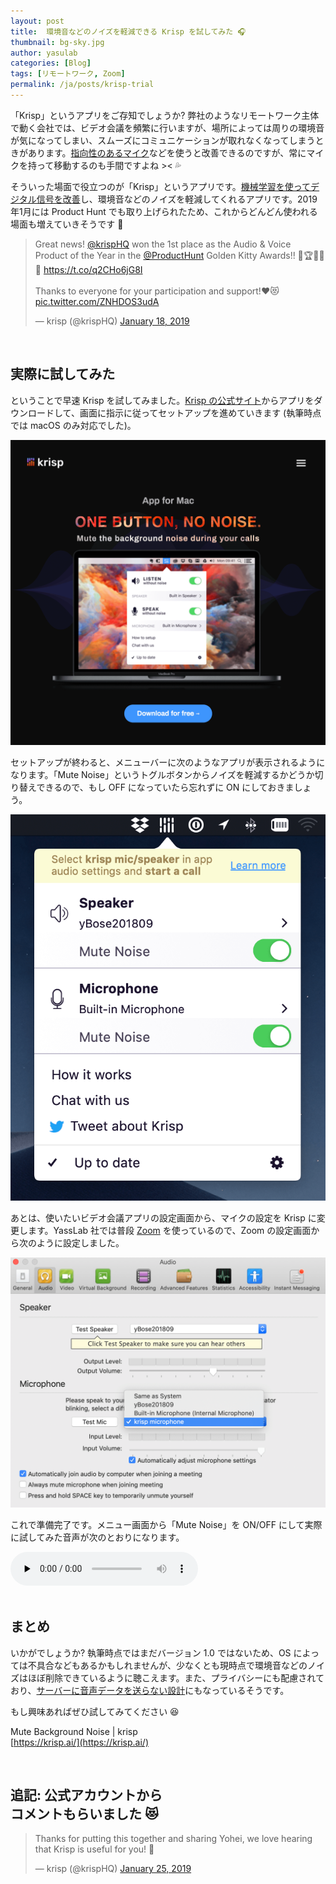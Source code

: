 ```yaml
---
layout: post
title:  環境音などのノイズを軽減できる Krisp を試してみた 🎧
thumbnail: bg-sky.jpg
author: yasulab
categories: [Blog]
tags: [リモートワーク, Zoom]
permalink: /ja/posts/krisp-trial
---
```


「Krisp」というアプリをご存知でしょうか? 弊社のようなリモートワーク主体で動く会社では、ビデオ会議を頻繁に行いますが、場所によっては周りの環境音が気になってしまい、スムーズにコミュニケーションが取れなくなってしまうときがあります。[指向性のあるマイク](http://www.amazon.com/Audio-Technica-ATR2100-USB-Cardioid-Dynamic-Microphone/dp/B004QJOZS4)などを使うと改善できるのですが、常にマイクを持って移動するのも手間ですよね >< 💦

そういった場面で役立つのが「Krisp」というアプリです。[機械学習を使ってデジタル信号を改善](https://krisp.ai/technology.html)し、環境音などのノイズを軽減してくれるアプリです。2019年1月には Product Hunt でも取り上げられたため、これからどんどん使われる場面も増えていきそうです 👀

<blockquote class="twitter-tweet" data-lang="en"><p lang="en" dir="ltr">Great news! <a href="https://twitter.com/krispHQ?ref_src=twsrc%5Etfw">@krispHQ</a> won the 1st place as the Audio &amp; Voice Product of the Year in the <a href="https://twitter.com/ProductHunt?ref_src=twsrc%5Etfw">@ProductHunt</a> Golden Kitty Awards!! 🥇🏆🎉🎉🎉 <a href="https://t.co/q2CHo6jG8I">https://t.co/q2CHo6jG8I</a><br><br>Thanks to everyone for your participation and support!❤️😻 <a href="https://t.co/ZNHDOS3udA">pic.twitter.com/ZNHDOS3udA</a></p>&mdash; krisp (@krispHQ) <a href="https://twitter.com/krispHQ/status/1086301046954184705?ref_src=twsrc%5Etfw">January 18, 2019</a></blockquote>
<script async src="https://platform.twitter.com/widgets.js" charset="utf-8"></script>

<br>


## 実際に試してみた

ということで早速 Krisp を試してみました。[Krisp の公式サイト](https://krisp.ai/)からアプリをダウンロードして、画面に指示に従ってセットアップを進めていきます (執筆時点では macOS のみ対応でした)。

[![Krisp Website](/img/posts/krisp-setup-0.png)](https://krisp.ai/)

セットアップが終わると、メニューバーに次のようなアプリが表示されるようになります。「Mute Noise」というトグルボタンからノイズを軽減するかどうか切り替えできるので、もし OFF になっていたら忘れずに ON にしておきましょう。

![Krisp Menu Bar](/img/posts/krisp-setup-1.png)

あとは、使いたいビデオ会議アプリの設定画面から、マイクの設定を Krisp に変更します。YassLab 社では普段 [Zoom](https://zoom.us/) を使っているので、Zoom の設定画面から次のように設定しました。

![Krisp Setup in Zoom](/img/posts/krisp-setup-2.png)

これで準備完了です。メニュー画面から「Mute Noise」を ON/OFF にして実際に試してみた音声が次のとおりになります。

<audio id="player2" preload="none" controls style="max-width:100%;">
  <source src="/audio/krisp-trial.mp3" type="audio/mp3" />
</audio>

<br>
<br>

## まとめ

いかがでしょうか? 執筆時点ではまだバージョン 1.0 ではないため、OS によっては不具合などもあるかもしれませんが、少なくとも現時点で環境音などのノイズはほぼ削除できているように聴こえます。また、プライバシーにも配慮されており、[サーバーに音声データを送らない設計](https://krisp.ai/faq.html)にもなっているそうです。

もし興味あればぜひ試してみてください 😆

Mute Background Noise | krisp   
[https://krisp.ai/](https://krisp.ai/)

<br>

## 追記: 公式アカウントから<br class="ignore-sp">コメントもらいました 😻

<blockquote class="twitter-tweet" data-lang="en"><p lang="en" dir="ltr">Thanks for putting this together and sharing Yohei, we love hearing that Krisp is useful for you! 🤗</p>&mdash; krisp (@krispHQ) <a href="https://twitter.com/krispHQ/status/1088755410918608896?ref_src=twsrc%5Etfw">January 25, 2019</a></blockquote>
<script async src="https://platform.twitter.com/widgets.js" charset="utf-8"></script>

